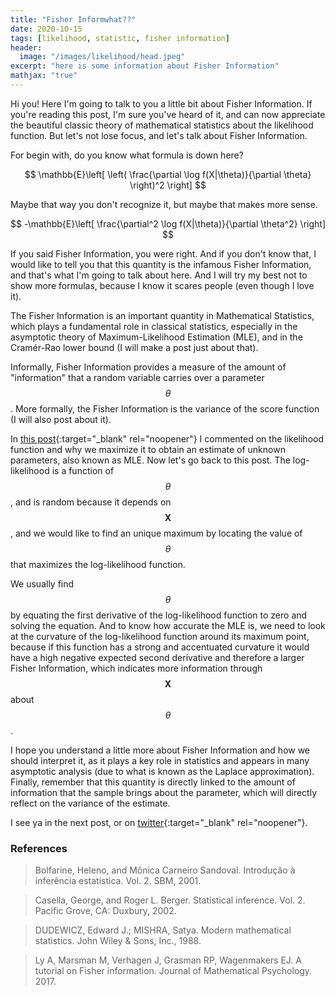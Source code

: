 ```yaml
---
title: "Fisher Informwhat??"
date: 2020-10-15
tags: [likelihood, statistic, fisher information]
header:
  image: "/images/likelihood/head.jpeg"
excerpt: "here is some information about Fisher Information"
mathjax: "true"
---
```

Hi you! Here I'm going to talk to you a little bit about Fisher Information. If you're reading this post, I'm sure you've heard of it, and can now appreciate the beautiful classic theory of mathematical statistics about the likelihood function. But let's not lose focus, and let's talk about Fisher Information.

For begin with, do you know what formula is down here?

$$
\mathbb{E}\left[ \left( \frac{\partial \log f(X|\theta)}{\partial \theta} \right)^2 \right]
$$

Maybe that way you don't recognize it, but maybe that makes more sense.

$$
-\mathbb{E}\left[ \frac{\partial^2 \log f(X|\theta)}{\partial \theta^2} \right]
$$

If you said Fisher Information, you were right. And if you don't know that, I would like to tell you that this quantity is the infamous Fisher Information, and that's what I'm going to talk about here. And I will try my best not to show more formulas, because I know it scares people (even though I love it).

The Fisher Information is an important quantity in Mathematical Statistics, which plays a fundamental role in classical statistics, especially in the asymptotic theory of Maximum-Likelihood Estimation (MLE), and in the Cramér-Rao lower bound (I will make a post just about that).

Informally, Fisher Information provides a measure of the amount of "information" that a random variable carries over a parameter $$ \theta $$. More formally, the Fisher Information is the variance of the score function (I will also post about it).

In [this post](https://scpatricio.github.io/likelihood/){:target="_blank" rel="noopener"} I commented on the likelihood function and why we maximize it to obtain an estimate of unknown parameters, also known as MLE. Now let's go back to this post. The log-likelihood is a function of $$\theta$$, and is random because it depends on $$\mathbf{X}$$, and we would like to find an unique maximum by locating the value of $$ \theta $$ that maximizes the log-likelihood function.

We usually find $$\theta$$ by equating the first derivative of the log-likelihood function to zero and solving the equation. And to know how accurate the MLE is, we need to look at the curvature of the log-likelihood function around its maximum point, because if this function has a strong and accentuated curvature it would have a high negative expected second derivative and therefore a larger Fisher Information, which indicates more information through $$\mathbf{X}$$ about $$\theta$$.

I hope you understand a little more about Fisher Information and how we should interpret it, as it plays a key role in statistics and appears in many asymptotic analysis (due to what is known as the Laplace approximation). Finally, remember that this quantity is directly linked to the amount of information that the sample brings about the parameter, which will directly reflect on the variance of the estimate.

I see ya in the next post, or on [twitter](http://twitter.com/scpatricio){:target="_blank" rel="noopener"}.

### References

> Bolfarine, Heleno, and Mônica Carneiro Sandoval. Introdução à inferência estatística. Vol. 2. SBM, 2001.

> Casella, George, and Roger L. Berger. Statistical inference. Vol. 2. Pacific Grove, CA: Duxbury, 2002.

> DUDEWICZ, Edward J.; MISHRA, Satya. Modern mathematical statistics. John Wiley & Sons, Inc., 1988.

>  Ly A, Marsman M, Verhagen J, Grasman RP, Wagenmakers EJ. A tutorial on Fisher information. Journal of Mathematical Psychology. 2017.
